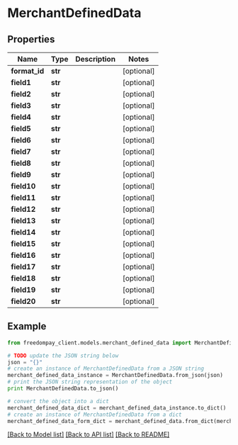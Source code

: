 # MerchantDefinedData


## Properties
Name | Type | Description | Notes
------------ | ------------- | ------------- | -------------
**format_id** | **str** |  | [optional] 
**field1** | **str** |  | [optional] 
**field2** | **str** |  | [optional] 
**field3** | **str** |  | [optional] 
**field4** | **str** |  | [optional] 
**field5** | **str** |  | [optional] 
**field6** | **str** |  | [optional] 
**field7** | **str** |  | [optional] 
**field8** | **str** |  | [optional] 
**field9** | **str** |  | [optional] 
**field10** | **str** |  | [optional] 
**field11** | **str** |  | [optional] 
**field12** | **str** |  | [optional] 
**field13** | **str** |  | [optional] 
**field14** | **str** |  | [optional] 
**field15** | **str** |  | [optional] 
**field16** | **str** |  | [optional] 
**field17** | **str** |  | [optional] 
**field18** | **str** |  | [optional] 
**field19** | **str** |  | [optional] 
**field20** | **str** |  | [optional] 

## Example

```python
from freedompay_client.models.merchant_defined_data import MerchantDefinedData

# TODO update the JSON string below
json = "{}"
# create an instance of MerchantDefinedData from a JSON string
merchant_defined_data_instance = MerchantDefinedData.from_json(json)
# print the JSON string representation of the object
print MerchantDefinedData.to_json()

# convert the object into a dict
merchant_defined_data_dict = merchant_defined_data_instance.to_dict()
# create an instance of MerchantDefinedData from a dict
merchant_defined_data_form_dict = merchant_defined_data.from_dict(merchant_defined_data_dict)
```
[[Back to Model list]](../README.md#documentation-for-models) [[Back to API list]](../README.md#documentation-for-api-endpoints) [[Back to README]](../README.md)


